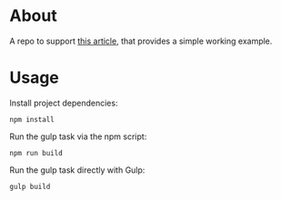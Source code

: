 # About
A repo to support [this article](https://www.rocksolidknowledge.com/articles/using-gulp-to-create-multiple-asset-bundles), that provides a simple working example.

# Usage

Install project dependencies:

```
npm install
```

Run the gulp task via the npm script:

```
npm run build
```

Run the gulp task directly with Gulp:

```
gulp build
```
